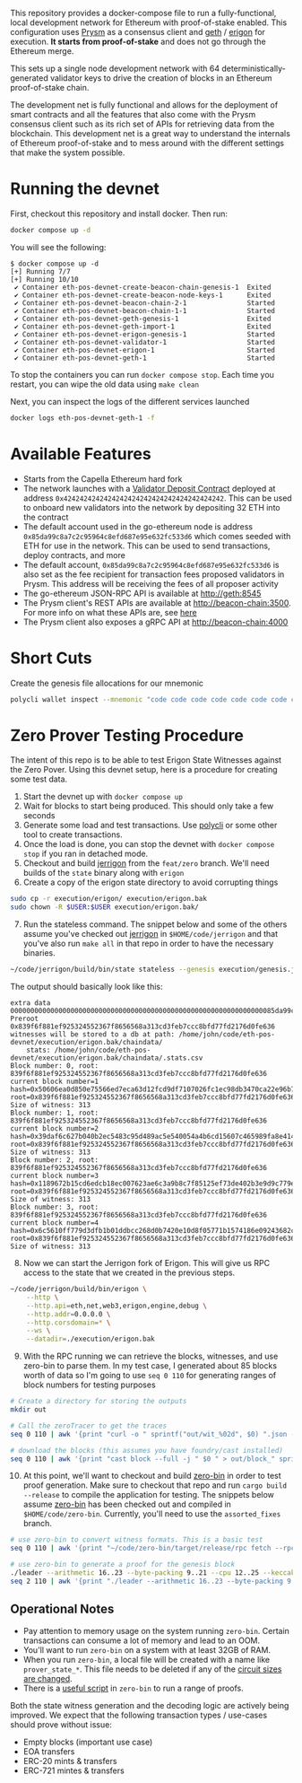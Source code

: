 This repository provides a docker-compose file to run a
fully-functional, local development network for Ethereum with
proof-of-stake enabled. This configuration uses
[Prysm](https://github.com/prysmaticlabs/prysm) as a consensus client
and [geth](https://github.com/ethereum/go-ethereum) /
[erigon](https://github.com/ledgerwatch/erigon) for execution. **It
starts from proof-of-stake** and does not go through the Ethereum merge.

This sets up a single node development network with 64
deterministically-generated validator keys to drive the creation of
blocks in an Ethereum proof-of-stake chain.

The development net is fully functional and allows for the deployment of
smart contracts and all the features that also come with the Prysm
consensus client such as its rich set of APIs for retrieving data from
the blockchain. This development net is a great way to understand the
internals of Ethereum proof-of-stake and to mess around with the
different settings that make the system possible.

# Running the devnet

First, checkout this repository and install docker. Then run:

``` bash
docker compose up -d
```

You will see the following:

``` example
$ docker compose up -d
[+] Running 7/7
[+] Running 10/10
 ✔ Container eth-pos-devnet-create-beacon-chain-genesis-1  Exited
 ✔ Container eth-pos-devnet-create-beacon-node-keys-1      Exited
 ✔ Container eth-pos-devnet-beacon-chain-2-1               Started
 ✔ Container eth-pos-devnet-beacon-chain-1-1               Started
 ✔ Container eth-pos-devnet-geth-genesis-1                 Exited
 ✔ Container eth-pos-devnet-geth-import-1                  Exited
 ✔ Container eth-pos-devnet-erigon-genesis-1               Started
 ✔ Container eth-pos-devnet-validator-1                    Started
 ✔ Container eth-pos-devnet-erigon-1                       Started
 ✔ Container eth-pos-devnet-geth-1                         Started
```

To stop the containers you can run `docker compose stop`. Each time you
restart, you can wipe the old data using `make clean`

Next, you can inspect the logs of the different services launched

``` bash
docker logs eth-pos-devnet-geth-1 -f
```

# Available Features

-   Starts from the Capella Ethereum hard fork
-   The network launches with a [Validator Deposit
    Contract](https://github.com/ethereum/consensus-specs/blob/dev/solidity_deposit_contract/deposit_contract.sol)
    deployed at address `0x4242424242424242424242424242424242424242`.
    This can be used to onboard new validators into the network by
    depositing 32 ETH into the contract
-   The default account used in the go-ethereum node is address
    `0x85da99c8a7c2c95964c8efd687e95e632fc533d6` which comes seeded with
    ETH for use in the network. This can be used to send transactions,
    deploy contracts, and more
-   The default account, `0x85da99c8a7c2c95964c8efd687e95e632fc533d6` is
    also set as the fee recipient for transaction fees proposed
    validators in Prysm. This address will be receiving the fees of all
    proposer activity
-   The go-ethereum JSON-RPC API is available at <http://geth:8545>
-   The Prysm client's REST APIs are available at
    <http://beacon-chain:3500>. For more info on what these APIs are,
    see [here](https://ethereum.github.io/beacon-APIs/)
-   The Prysm client also exposes a gRPC API at
    <http://beacon-chain:4000>

# Short Cuts

Create the genesis file allocations for our mnemonic

``` bash
polycli wallet inspect --mnemonic "code code code code code code code code code code code quality" | jq '.Addresses[] | {"key": .ETHAddress, "value": { "balance": "0x21e19e0c9bab2400000"}}' | jq -s 'from_entries'
```

# Zero Prover Testing Procedure

The intent of this repo is to be able to test Erigon State Witnesses
against the Zero Pover. Using this devnet setup, here is a procedure for
creating some test data.

1.  Start the devnet up with `docker compose up`
2.  Wait for blocks to start being produced. This should only take a few
    seconds
3.  Generate some load and test transactions. Use
    [polycli](https://github.com/maticnetwork/polygon-cli/blob/main/doc/polycli_loadtest.md)
    or some other tool to create transactions.
4.  Once the load is done, you can stop the devnet with `docker compose
      stop` if you ran in detached mode.
5.  Checkout and build
    [jerrigon](https://github.com/0xPolygonZero/erigon/tree/feat/zero) from the
    `feat/zero` branch. We'll need builds of the `state` binary along
    with `erigon`
6.  Create a copy of the erigon state directory to avoid corrupting
    things

``` bash
sudo cp -r execution/erigon/ execution/erigon.bak
sudo chown -R $USER:$USER execution/erigon.bak/
```

7.  Run the stateless command. The snippet below and some of the others
    assume you've checked out
    [jerrigon](https://github.com/0xPolygonZero/erigon/tree/feat/zero)
    in `$HOME/code/jerrigon` and that you've also run `make all` in that
    repo in order to have the necessary binaries.

``` bash
~/code/jerrigon/build/bin/state stateless --genesis execution/genesis.json --block 1 --datadir $PWD/execution/erigon.bak --witnessDbFile $PWD/execution/erigon.bak/chaindata/ --statefile $PWD/jerrigon-state --chain mainnet
```

The output should basically look like this:

``` example
extra data 000000000000000000000000000000000000000000000000000000000000000085da99c8a7c2c95964c8efd687e95e632fc533d60000000000000000000000000000000000000000000000000000000000000000000000000000000000000000000000000000000000000000000000000000000000
Preroot 0x839f6f881ef925324552367f8656568a313cd3feb7ccc8bfd77fd2176d0fe636
witnesses will be stored to a db at path: /home/john/code/eth-pos-devnet/execution/erigon.bak/chaindata/
    stats: /home/john/code/eth-pos-devnet/execution/erigon.bak/chaindata/.stats.csv
Block number: 0, root: 839f6f881ef925324552367f8656568a313cd3feb7ccc8bfd77fd2176d0fe636
current block number=1 hash=0x50606ea0d850e75566ed7eca63d12fcd9df7107026fc1ec98db3470ca22e96b7 root=0x839f6f881ef925324552367f8656568a313cd3feb7ccc8bfd77fd2176d0fe636
Size of witness: 313
Block number: 1, root: 839f6f881ef925324552367f8656568a313cd3feb7ccc8bfd77fd2176d0fe636
current block number=2 hash=0x39daf6c627b040b2ec5483c95d489ac5e540054a4b6cd15607c465989fa8e414 root=0x839f6f881ef925324552367f8656568a313cd3feb7ccc8bfd77fd2176d0fe636
Size of witness: 313
Block number: 2, root: 839f6f881ef925324552367f8656568a313cd3feb7ccc8bfd77fd2176d0fe636
current block number=3 hash=0x1189672b15cd6edcb18ec007623ae6c3a9b8c7f85125ef73de402b3e9d9c779e root=0x839f6f881ef925324552367f8656568a313cd3feb7ccc8bfd77fd2176d0fe636
Size of witness: 313
Block number: 3, root: 839f6f881ef925324552367f8656568a313cd3feb7ccc8bfd77fd2176d0fe636
current block number=4 hash=0x6c5610ff779d3dfb1b01ddbcc268d0b7420e10d8f05771b1574186e09243682c root=0x839f6f881ef925324552367f8656568a313cd3feb7ccc8bfd77fd2176d0fe636
Size of witness: 313
```

8.  Now we can start the Jerrigon fork of Erigon. This will give us RPC
    access to the state that we created in the previous steps.

``` bash
~/code/jerrigon/build/bin/erigon \
    --http \
    --http.api=eth,net,web3,erigon,engine,debug \
    --http.addr=0.0.0.0 \
    --http.corsdomain=* \
    --ws \
    --datadir=./execution/erigon.bak
```

9.  With the RPC running we can retrieve the blocks, witnesses, and use
    zero-bin to parse them. In my test case, I generated about 85 blocks
    worth of data so I'm going to use `seq 0 110` for generating ranges
    of block numbers for testing purposes

``` bash
# Create a directory for storing the outputs
mkdir out

# Call the zeroTracer to get the traces
seq 0 110 | awk '{print "curl -o " sprintf("out/wit_%02d", $0) ".json -H '"'"'Content-Type: application/json'"'"' -d '"'"'{\"method\":\"debug_traceBlockByNumber\",\"params\":[\"" sprintf("0x%X", $0) "\", {\"tracer\": \"zeroTracer\"}],\"id\":1,\"jsonrpc\":\"2.0\"}'"'"' http://127.0.0.1:8545"}' | bash

# download the blocks (this assumes you have foundry/cast installed)
seq 0 110 | awk '{print "cast block --full -j " $0 " > out/block_" sprintf("%02d", $0) ".json"}' | bash
```

10. At this point, we'll want to checkout and build
    [zero-bin](https://github.com/0xPolygonZero/zero-bin) in order to
    test proof generation. Make sure to checkout that repo and run
    `cargo build --release` to compile the application for testing. The
    snippets below assume
    [zero-bin](https://github.com/0xPolygonZero/zero-bin) has been
    checked out and compiled in `$HOME/code/zero-bin`. Currently, you'll
    need to use the `assorted_fixes` branch.

``` bash
# use zero-bin to convert witness formats. This is a basic test
seq 0 110 | awk '{print "~/code/zero-bin/target/release/rpc fetch --rpc-url http://127.0.0.1:8545 --block-number " $0 " > " sprintf("out/zero_%02d", $0) ".json" }' | bash

# use zero-bin to generate a proof for the genesis block
./leader --arithmetic 16..23 --byte-packing 9..21 --cpu 12..25 --keccak 14..20 --keccak-sponge 9..15 --logic 12..18 --memory 17..28 --runtime in-memory -n 1 jerigon --rpc-url http://127.0.0.1:8545 --block-number 1 --proof-output-path 1.json
seq 2 110 | awk '{print "./leader --arithmetic 16..23 --byte-packing 9..21 --cpu 12..25 --keccak 14..20 --keccak-sponge 9..15 --logic 12..18 --memory 17..28  --runtime in-memory -n 4 jerigon --rpc-url http://127.0.0.1:8545 --block-number " $1 " --proof-output-path " $1 ".json --previous-proof " ($1 - 1) ".json"}'
```

## Operational Notes

- Pay attention to memory usage on the system running
  `zero-bin`. Certain transactions can consume a lot of memory and
  lead to an OOM.
- You'll want to run `zero-bin` on a system with at least 32GB of RAM.
- When you run `zero-bin`, a local file will be created with a name
  like `prover_state_*`. This file needs to be deleted if any of the
  [circuit sizes are changed](https://github.com/0xPolygonZero/zero-bin#leader-usage).
- There is a [useful script](https://github.com/0xPolygonZero/zero-bin/blob/assorted_fixes/tools/prove_blocks.sh) in `zero-bin` to run a range of proofs.


Both the state witness generation and the decoding logic are actively
being improved. We expect that the following transaction types /
use-cases should prove without issue:

- Empty blocks (important use case)
- EOA transfers
- ERC-20 mints & transfers
- ERC-721 mintes & transfers

